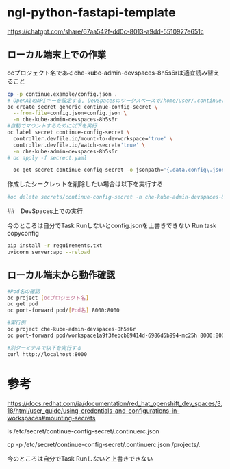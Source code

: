 # ngl-python-fastapi-template

https://chatgpt.com/share/67aa542f-dd0c-8013-a9dd-5510927e651c

## ローカル端末上での作業

ocプロジェクト名であるche-kube-admin-devspaces-8h5s6rは適宜読み替えること

```bash
cp -p continue.example/config.json .
# OpenAIのAPIキーを設定する, DevSpacesのワークスペースで/home/user/.continueにコピーして利用する
oc create secret generic continue-config-secret \
  --from-file=config.json=config.json \
  -n che-kube-admin-devspaces-8h5s6r
#自動でマウントするために以下を実行
oc label secret continue-config-secret \
  controller.devfile.io/mount-to-devworkspace='true' \
  controller.devfile.io/watch-secret='true' \
  -n che-kube-admin-devspaces-8h5s6r
# oc apply -f secrect.yaml

  oc get secret continue-config-secret -o jsonpath='{.data.config\.json}' -n your-namespace | base64 --decodes
```

作成したシークレットを削除したい場合は以下を実行する

```bash
#oc delete secrets/continue-config-secret -n che-kube-admin-devspaces-8h5s6r
```

##　DevSpaces上での実行

今のところは自分でTask Runしないとconfig.jsonを上書きできない
Run task　copyconfig

```bash
pip install -r requirements.txt
uvicorn server:app --reload
```

## ローカル端末から動作確認

```bash
#Pod名の確認
oc project [ocプロジェクト名]
oc get pod 
oc port-forward pod/[Pod名] 8000:8000

#実行例
oc project che-kube-admin-devspaces-8h5s6r
oc port-forward pod/workspace1a9f3febcb89414d-6986d5b994-mc25h 8000:8000

#別ターミナルで以下を実行する
curl http://localhost:8000
```

# 参考

https://docs.redhat.com/ja/documentation/red_hat_openshift_dev_spaces/3.18/html/user_guide/using-credentials-and-configurations-in-workspaces#mounting-secrets





ls /etc/secret/continue-config-secret/.continuerc.json

cp -p /etc/secret/continue-config-secret/.continuerc.json /projects/.



今のところは自分でTask Runしないと上書きできない